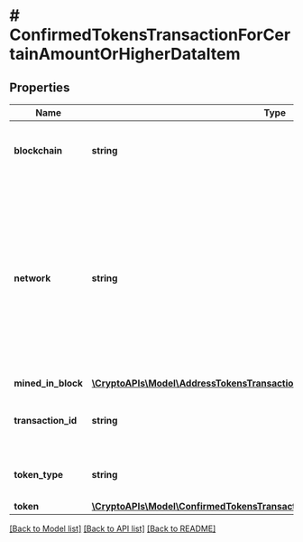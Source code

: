 # # ConfirmedTokensTransactionForCertainAmountOrHigherDataItem

## Properties

Name | Type | Description | Notes
------------ | ------------- | ------------- | -------------
**blockchain** | **string** | Represents the specific blockchain protocol name, e.g. Ethereum, Bitcoin, etc. |
**network** | **string** | Represents the name of the blockchain network used; blockchain networks are usually identical as technology and software, but they differ in data, e.g. - \&quot;mainnet\&quot; is the live network with actual data while networks like \&quot;testnet\&quot;, \&quot;ropsten\&quot;, \&quot;mordor\&quot; are test networks. |
**mined_in_block** | [**\CryptoAPIs\Model\AddressTokensTransactionConfirmedDataItemMinedInBlock**](AddressTokensTransactionConfirmedDataItemMinedInBlock.md) |  |
**transaction_id** | **string** | Defines the unique ID of the specific transaction, i.e. its identification number. |
**token_type** | **string** | Defines the type of token sent with the transaction, e.g. ERC 20. |
**token** | [**\CryptoAPIs\Model\ConfirmedTokensTransactionForCertainAmountOrHigherToken**](ConfirmedTokensTransactionForCertainAmountOrHigherToken.md) |  |

[[Back to Model list]](../../README.md#models) [[Back to API list]](../../README.md#endpoints) [[Back to README]](../../README.md)
